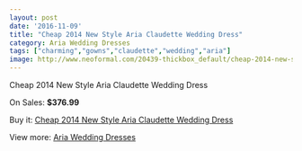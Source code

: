 ```yaml
---
layout: post
date: '2016-11-09'
title: "Cheap 2014 New Style Aria Claudette Wedding Dress"
category: Aria Wedding Dresses
tags: ["charming","gowns","claudette","wedding","aria"]
image: http://www.neoformal.com/20439-thickbox_default/cheap-2014-new-style-aria-claudette-wedding-dress.jpg
---
```

Cheap 2014 New Style Aria Claudette Wedding Dress

On Sales: **$376.99**
<a href="https://www.neoformal.com/en/aria-wedding-dresses-2014/6520-cheap-2014-new-style-aria-claudette-wedding-dress.html"><amp-img layout="responsive" width="600" height="600" src="//www.neoformal.com/20439-thickbox_default/cheap-2014-new-style-aria-claudette-wedding-dress.jpg" alt="Cheap 2014 New Style Aria Claudette Wedding Dress 0" /></a>

Buy it: [Cheap 2014 New Style Aria Claudette Wedding Dress](https://www.neoformal.com/en/aria-wedding-dresses-2014/6520-cheap-2014-new-style-aria-claudette-wedding-dress.html "Cheap 2014 New Style Aria Claudette Wedding Dress")

View more: [Aria Wedding Dresses](https://www.neoformal.com/en/88-aria-wedding-dresses-2014 "Aria Wedding Dresses")